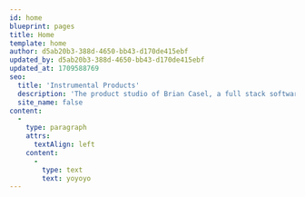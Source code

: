 ```yaml
---
id: home
blueprint: pages
title: Home
template: home
author: d5ab20b3-388d-4650-bb43-d170de415ebf
updated_by: d5ab20b3-388d-4650-bb43-d170de415ebf
updated_at: 1709588769
seo:
  title: 'Instrumental Products'
  description: 'The product studio of Brian Casel, a full stack software product designer and developer.'
  site_name: false
content:
  -
    type: paragraph
    attrs:
      textAlign: left
    content:
      -
        type: text
        text: yoyoyo
---
```

